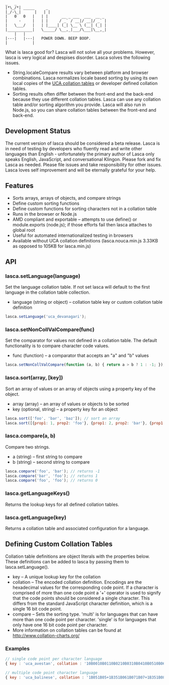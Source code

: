  ````
 _   _                                                 
|*\_/*| _____     _           
|_/-\_|      |   | |                             
 |   0   0   |   | |      __ _ ___  ___  __ _ 
 |     -     |   | |     / _` / __|/ __|/ _` |
 |   \___/   |   | |____| (_| \__ \ (__| (_| |
 |___________|   \_____/ \__,_|___/\___|\__,_|
     |   |       
 |---|   |---|   POWER DOWN. BEEP BOOP.
 |           |
````

What is lasca good for? Lasca will not solve all your problems. However, lasca is very logical and despises disorder. Lasca solves the following issues.

* String.localeCompare results vary between platform and browser combinations. Lasca normalizes locale based sorting by using its own local copies of the 
[UCA collation tables][1] or developer defined collation tables.
* Sorting results often differ between the front-end and the back-end because they use different collation tables. Lasca can use any collation table and/or 
sorting algorithm you provide. Lasca will also run in Node.js, so you can share collation tables between the front-end and back-end.

[1]: http://www.unicode.org/charts/uca/

Development Status
------------------
The current version of lasca should be considered a beta release. Lasca is in need of testing by developers who fluently read and write other languages than English - 
unfortunately the primary author of Lasca only speaks English, JavaScript, and conversational Klingon. Please fork and fix Lasca as needed. Please file issues and take 
responsibility for other issues. Lasca loves self improvement and will be eternally grateful for your help. 

Features
--------

* Sorts arrays, arrays of objects, and compare strings
* Define custom sorting functions
* Define custom functions for sorting characters not in a collation table
* Runs in the browser or Node.js
* AMD compliant and exportable – attempts to use define() or module.exports (node.js); if those efforts fail then lasca attaches to global root	
* Useful for automated internationalized testing in browsers
* Available without UCA collation definitions (lasca.nouca.min.js 3.33KB as opposed to 105KB for lasca.min.js)

API
---
### lasca.setLanguage(language)
Set the language collation table. If not set lasca will default to the first language in the collation table collection.

* language (string or object) – collation table key or custom collation table definition
```javascript
lasca.setLanguage('uca_devanagari');
```

### lasca.setNonCollValCompare(func)
Set the comparator for values not defined in a collation table. The default functionality is to compare character code values.

* func (function) – a comparator that accepts an "a" and "b" values
```javascript
lasca.setNonCollValCompare(function (a, b) { return a > b ? 1 : -1; });
```

### lasca.sort(array, [key])
Sort an array of values or an array of objects using a property key of the object.

* array (array) – an array of values or objects to be sorted
* key (optional, string) – a property key for an object

```javascript
lasca.sort(['foo', 'bar', 'baz']); // sort an array
lasca.sort([{prop1: 1, prop2: 'foo'}, {prop1: 2, prop2: 'bar'}, {prop1: 3, prop2: 'baz'}], 'prop2'); // sort an array of objects
```

### lasca.compare(a, b)
Compare two strings.

* a (string) – first string to compare 
* b (string) – second string to compare

```javascript
lasca.compare('foo', 'bar'); // returns -1
lasca.compare('bar', 'foo'); // returns 1
lasca.compare('foo', 'foo'); // returns 0
```

### lasca.getLanguageKeys()
Returns the lookup keys for all defined collation tables.

### lasca.getLanguage(key)
Returns a collation table and associated configuration for a language.

Defining Custom Collation Tables
--------------------------------
Collation table definitions are object literals with the properties below. These definitions can be added to lasca by passing them to lasca.setLanguage().

* key – A unique lookup key for the collation
* collation – The encoded collation definition. Encodings are the hexadecimal values for the corresponding code point. If a character is comprised of 
more than one code point a '+' operator is used to signify that the code points should be considered a single character. This differs from the standard 
JavaScript character definition, which is a single 16 bit code point.
* compare – Sets the sorting type. 'multi' is for languages that can have more than one code point per character. 'single' is for languages that only have one 16 bit code point per character.
* More information on collation tables can be found at http://www.collation-charts.org/

### Examples

```javascript
// single code point per character language
{ key : 'uca_avestan', collation : '10B0010B0110B0210B0310B0410B0510B0610B0710B0810B0910B0A10B0B10B0C10B0D10B0E10B0F10B1010B1110B1210B1310B1410B1510B1610B1710B1810B1910B1A10B1B10B1C10B1D10B1E10B1F10B2010B2110B2210B2310B2410B2510B2610B2710B2810B2910B2A10B2B10B2C10B2D10B2E10B2F10B3010B3110B3210B3310B3410B35', compare : 'single' };
```

```javascript
// multiple code point character language
{ key : 'uca_balinese', collation : '1B051B05+1B351B061B071B07+1B351B081B091B09+1B351B0A1B0B1B0B+1B351B0C1B0D1B0D+1B351B0E1B0F1B101B111B11+1B351B121B131B451B461B141B151B161B171B181B191B1A1B1B1B1C1B1D1B1E1B1F1B201B211B221B471B231B241B251B261B271B481B281B291B2A1B2B1B2C1B2D1B2E1B2F1B491B301B311B321B4A1B4B1B331B351B361B371B381B391B3A1B3A+1B351B3B1B3C1B3C+1B351B3D1B3E1B3F1B3E+1B351B401B3F+1B351B411B421B42+1B351B431B44', compare : 'multi' };
```